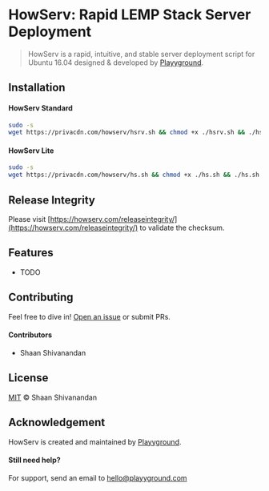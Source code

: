 # HowServ: Rapid LEMP Stack Server Deployment
>HowServ is a rapid, intuitive, and stable server deployment script for Ubuntu 16.04 designed & developed by [Playyground](https://playyground.com/).

## Installation
#### HowServ Standard
```sh
sudo -s
wget https://privacdn.com/howserv/hsrv.sh && chmod +x ./hsrv.sh && ./hsrv.sh
```

#### HowServ Lite
```sh
sudo -s
wget https://privacdn.com/howserv/hs.sh && chmod +x ./hs.sh && ./hs.sh
```

## Release Integrity
Please visit [https://howserv.com/releaseintegrity/](https://howserv.com/releaseintegrity/) to validate the checksum.

## Features
- TODO

## Contributing
Feel free to dive in! [Open an issue](https://github.com/playyground/howserv/issues/new/) or submit PRs.

#### Contributors
- Shaan Shivanandan

## License
[MIT](LICENSE) © Shaan Shivanandan

## Acknowledgement
HowServ is created and maintained by [Playyground](https://playyground.com/).

#### Still need help?
For support, send an email to [hello@playyground.com](mailto:hello@playyground.com?Subject=Support%3A%20Base%20HTML5%20Boilerplate)